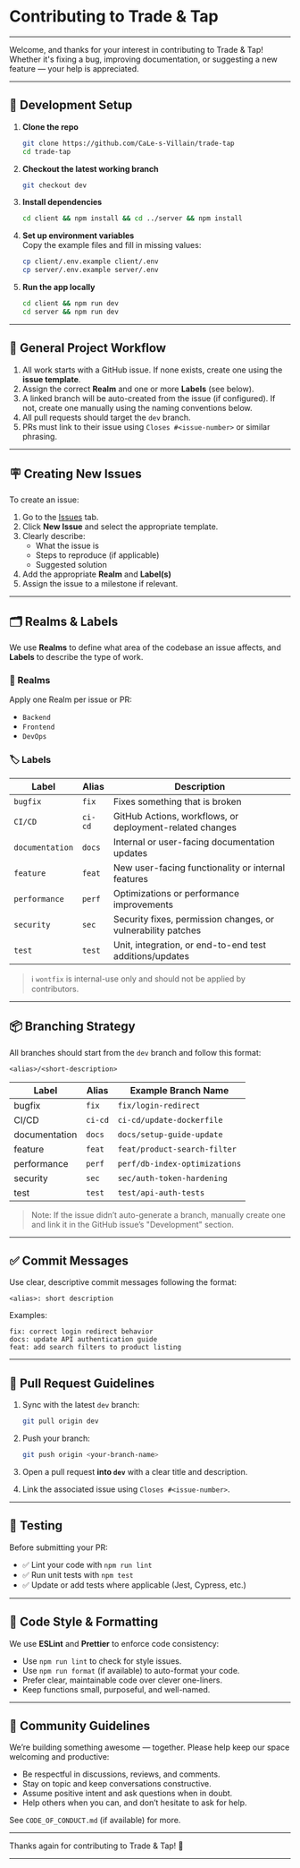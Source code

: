 # Contributing to Trade & Tap
---

Welcome, and thanks for your interest in contributing to Trade & Tap! Whether it's fixing a bug, improving documentation, or suggesting a new feature — your help is appreciated.

---

## 🧰 Development Setup

1. **Clone the repo**  
   ```bash
   git clone https://github.com/CaLe-s-Villain/trade-tap
   cd trade-tap
   ```

2. **Checkout the latest working branch**  
   ```bash
   git checkout dev
   ```

3. **Install dependencies**  
   ```bash
   cd client && npm install && cd ../server && npm install
   ```

4. **Set up environment variables**  
   Copy the example files and fill in missing values:
   ```bash
   cp client/.env.example client/.env
   cp server/.env.example server/.env
   ```

5. **Run the app locally**
   ```bash
   cd client && npm run dev
   cd server && npm run dev
   ```

---

## 🔄 General Project Workflow

1. All work starts with a GitHub issue. If none exists, create one using the **issue template**.
2. Assign the correct **Realm** and one or more **Labels** (see below).
3. A linked branch will be auto-created from the issue (if configured). If not, create one manually using the naming conventions below.
4. All pull requests should target the `dev` branch.
5. PRs must link to their issue using `Closes #<issue-number>` or similar phrasing.

---

## 🪧 Creating New Issues

To create an issue:

1. Go to the [Issues](https://github.com/CaLe-s-Villain/trade-tap/issues) tab.
2. Click **New Issue** and select the appropriate template.
3. Clearly describe:
   - What the issue is
   - Steps to reproduce (if applicable)
   - Suggested solution
4. Add the appropriate **Realm** and **Label(s)**
5. Assign the issue to a milestone if relevant.

---

## 🗂️ Realms & Labels

We use **Realms** to define what area of the codebase an issue affects, and **Labels** to describe the type of work.

### 🧭 Realms
Apply one Realm per issue or PR:
- `Backend`
- `Frontend`
- `DevOps`

### 🏷️ Labels

| Label           | Alias   | Description                                                   |
|----------------|---------|---------------------------------------------------------------|
| `bugfix`        | `fix`   | Fixes something that is broken                                |
| `CI/CD`         | `ci-cd` | GitHub Actions, workflows, or deployment-related changes       |
| `documentation` | `docs`  | Internal or user-facing documentation updates                 |
| `feature`       | `feat`  | New user-facing functionality or internal features            |
| `performance`   | `perf`  | Optimizations or performance improvements                     |
| `security`      | `sec`   | Security fixes, permission changes, or vulnerability patches  |
| `test`          | `test`  | Unit, integration, or end-to-end test additions/updates       |

> ℹ️ `wontfix` is internal-use only and should not be applied by contributors.

---

## 📦 Branching Strategy

All branches should start from the `dev` branch and follow this format:

```
<alias>/<short-description>
```

| Label           | Alias   | Example Branch Name           |
|----------------|---------|-------------------------------|
| bugfix          | `fix`   | `fix/login-redirect`          |
| CI/CD           | `ci-cd` | `ci-cd/update-dockerfile`     |
| documentation   | `docs`  | `docs/setup-guide-update`     |
| feature         | `feat`  | `feat/product-search-filter`  |
| performance     | `perf`  | `perf/db-index-optimizations` |
| security        | `sec`   | `sec/auth-token-hardening`    |
| test            | `test`  | `test/api-auth-tests`         |

> Note: If the issue didn’t auto-generate a branch, manually create one and link it in the GitHub issue’s "Development" section.

---

## ✅ Commit Messages

Use clear, descriptive commit messages following the format:
```
<alias>: short description
```

Examples:
```
fix: correct login redirect behavior
docs: update API authentication guide
feat: add search filters to product listing
```

---

## 🤝 Pull Request Guidelines

1. Sync with the latest `dev` branch:
   ```bash
   git pull origin dev
   ```

2. Push your branch:
   ```bash
   git push origin <your-branch-name>
   ```

3. Open a pull request **into `dev`** with a clear title and description.
4. Link the associated issue using `Closes #<issue-number>`.

---

## 🧪 Testing

Before submitting your PR:

- ✅ Lint your code with `npm run lint`
- ✅ Run unit tests with `npm test`
- ✅ Update or add tests where applicable (Jest, Cypress, etc.)

---

## 🎨 Code Style & Formatting

We use **ESLint** and **Prettier** to enforce code consistency:

- Use `npm run lint` to check for style issues.
- Use `npm run format` (if available) to auto-format your code.
- Prefer clear, maintainable code over clever one-liners.
- Keep functions small, purposeful, and well-named.

---

## 🤗 Community Guidelines

We’re building something awesome — together. Please help keep our space welcoming and productive:

- Be respectful in discussions, reviews, and comments.
- Stay on topic and keep conversations constructive.
- Assume positive intent and ask questions when in doubt.
- Help others when you can, and don’t hesitate to ask for help.

See `CODE_OF_CONDUCT.md` (if available) for more.

---

Thanks again for contributing to Trade & Tap! 💜

---
